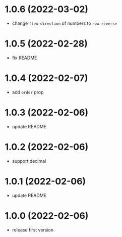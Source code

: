 # 1.0.6 (2022-03-02)

- change `flex-direction` of numbers to `row-reverse`

# 1.0.5 (2022-02-28)

- fix README

# 1.0.4 (2022-02-07)

- add `order` prop

# 1.0.3 (2022-02-06)

- update README

# 1.0.2 (2022-02-06)

- support decimal

# 1.0.1 (2022-02-06)

- update README

# 1.0.0 (2022-02-06)

- release first version
